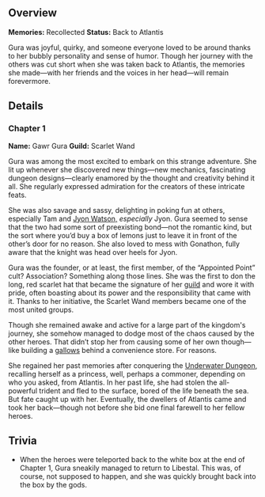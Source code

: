 <!-- title: Gawr Gura -->
<!-- quote: Watch your mouth when you're talking to me >:3 -->
<!-- chapters: 0 -->
<!-- images: (Gura's Chapter 1 Profile), (Gura and the others exploring Atlantis), (Reollection - Gawr Gura)  -->
<!-- model: false -->

## Overview

**Memories:** Recollected
**Status:** Back to Atlantis

Gura was joyful, quirky, and someone everyone loved to be around thanks to her bubbly personality and sense of humor. Though her journey with the others was cut short when she was taken back to Atlantis, the memories she made—with her friends and the voices in her head—will remain forevermore.

## Details

### Chapter 1

**Name:** Gawr Gura
**Guild:** Scarlet Wand

Gura was among the most excited to embark on this strange adventure. She lit up whenever she discovered new things—new mechanics, fascinating dungeon designs—clearly enamored by the thought and creativity behind it all. She regularly expressed admiration for the creators of these intricate feats.

She was also savage and sassy, delighting in poking fun at others, especially Tam and [Jyon Watson,](https://www.youtube.com/live/PJtapc2_7ok?si=Zjtfn-It4RAxI-V-&t=7423) _especially_ Jyon. Gura seemed to sense that the two had some sort of preexisting bond—not the romantic kind, but the sort where you’d buy a box of lemons just to leave it in front of the other’s door for no reason. She also loved to mess with Gonathon, fully aware that the knight was head over heels for Jyon.

Gura was the founder, or at least, the first member, of the “Appointed Point” cult? Association? Something along those lines. She was the first to don the long, red scarlet hat that became the signature of her [guild](#entry:guilds-entry) and wore it with pride, often boasting about its power and the responsibility that came with it. Thanks to her initiative, the Scarlet Wand members became one of the most united groups.

Though she remained awake and active for a large part of the kingdom's journey, she somehow managed to dodge most of the chaos caused by the other heroes. That didn’t stop her from causing some of her own though—like building a [gallows](https://www.youtube.com/live/72SJQRQ7qi0?t=4184) behind a convenience store. For reasons.

She regained her past memories after conquering the [Underwater Dungeon](#entry:underwater-dungeon-entry), recalling herself as a princess, well, perhaps a commoner, depending on who you asked, from Atlantis. In her past life, she had stolen the all-powerful trident and fled to the surface, bored of the life beneath the sea. But fate caught up with her. Eventually, the dwellers of Atlantis came and took her back—though not before she bid one final farewell to her fellow heroes.

## Trivia

- When the heroes were teleported back to the white box at the end of Chapter 1, Gura sneakily managed to return to Libestal. This was, of course, not supposed to happen, and she was quickly brought back into the box by the gods.
